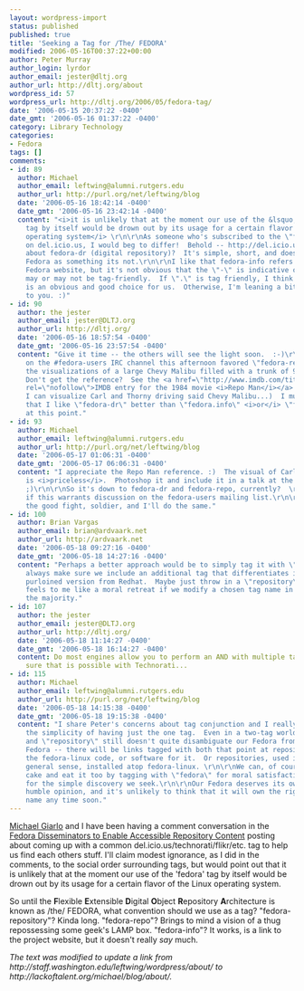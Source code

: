 ```yaml
---
layout: wordpress-import
status: published
published: true
title: 'Seeking a Tag for /The/ FEDORA'
modified: 2006-05-16T00:37:22+00:00
author: Peter Murray
author_login: lyrdor
author_email: jester@dltj.org
author_url: http://dltj.org/about
wordpress_id: 57
wordpress_url: http://dltj.org/2006/05/fedora-tag/
date: '2006-05-15 20:37:22 -0400'
date_gmt: '2006-05-16 01:37:22 -0400'
category: Library Technology
categories:
- Fedora
tags: []
comments:
- id: 89
  author: Michael
  author_email: leftwing@alumni.rutgers.edu
  author_url: http://purl.org/net/leftwing/blog
  date: '2006-05-16 18:42:14 -0400'
  date_gmt: '2006-05-16 23:42:14 -0400'
  content: "<i>it is unlikely that at the moment our use of the &lsquo;fedora&rsquo;
    tag by itself would be drown out by its usage for a certain flavor of the Linux
    operating system</i> \r\n\r\nAs someone who's subscribed to the \"fedora\" tag
    on del.icio.us, I would beg to differ!  Behold -- http://del.icio.us/tag/fedora\r\n\r\nHow
    about fedora-dr (digital repository)?  It's simple, short, and doesn't misrepresent
    Fedora as something its not.\r\n\r\nI like that fedora-info refers to the official
    Fedora website, but it's not obvious that the \"-\" is indicative of a \".\" which
    may or may not be tag-friendly.  If \".\" is tag friendly, I think \"fedora.info\"
    is an obvious and good choice for us.  Otherwise, I'm leaning a bit towards fedora-dr.\r\n\r\nBack
    to you. :)"
- id: 90
  author: the jester
  author_email: jester@DLTJ.org
  author_url: http://dltj.org/
  date: '2006-05-16 18:57:54 -0400'
  date_gmt: '2006-05-16 23:57:54 -0400'
  content: "Give it time -- the others will see the light soon.  :-)\r\n\r\nThe talk
    on the #fedora-users IRC channel this afternoon favored \"fedora-repo\" despite
    the visualizations of a large Chevy Malibu filled with a trunk of 9-track tapes.
    Don't get the reference?  See the <a href=\"http://www.imdb.com/title/tt0087995/plotsummary\"
    rel=\"nofollow\">IMDB entry for the 1984 movie <i>Repo Man</i></a>.  (Somehow
    I can visualize Carl and Thorny driving said Chevy Malibu...)  I must admit, though,
    that I like \"fedora-dr\" better than \"fedora.info\" <i>or</i> \"fedora-info\"
    at this point."
- id: 93
  author: Michael
  author_email: leftwing@alumni.rutgers.edu
  author_url: http://purl.org/net/leftwing/blog
  date: '2006-05-17 01:06:31 -0400'
  date_gmt: '2006-05-17 06:06:31 -0400'
  content: "I appreciate the Repo Man reference. :)  The visual of Carl and Thorny
    is <i>priceless</i>.  Photoshop it and include it in a talk at the Fedora conference.
    ;)\r\n\r\nSo it's down to fedora-dr and fedora-repo, currently?  \r\n\r\nI wonder
    if this warrants discussion on the fedora-users mailing list.\r\n\r\nKeep fightin'
    the good fight, soldier, and I'll do the same."
- id: 100
  author: Brian Vargas
  author_email: brian@ardvaark.net
  author_url: http://ardvaark.net
  date: '2006-05-18 09:27:16 -0400'
  date_gmt: '2006-05-18 14:27:16 -0400'
  content: "Perhaps a better approach would be to simply tag it with \"fedora\" but
    always make sure we include an additional tag that differentiates it from the
    purloined version from Redhat.  Maybe just throw in a \"repository\" tag.\r\n\r\nIt
    feels to me like a moral retreat if we modify a chosen tag name in deference to
    the majority."
- id: 107
  author: the jester
  author_email: jester@DLTJ.org
  author_url: http://dltj.org/
  date: '2006-05-18 11:14:27 -0400'
  date_gmt: '2006-05-18 16:14:27 -0400'
  content: Do most engines allow you to perform an AND with multiple tags?  I'm not
    sure that is possible with Technorati...
- id: 115
  author: Michael
  author_email: leftwing@alumni.rutgers.edu
  author_url: http://purl.org/net/leftwing/blog
  date: '2006-05-18 14:15:38 -0400'
  date_gmt: '2006-05-18 19:15:38 -0400'
  content: "I share Peter's concerns about tag conjunction and I really appreciate
    the simplicity of having just the one tag.  Even in a two-tag world, \"fedora\"
    and \"repository\" still doesn't quite disambiguate our Fedora from the other
    Fedora -- there will be links tagged with both that point at repositories containing
    the fedora-linux code, or software for it.  Or repositories, used in the most
    general sense, installed atop fedora-linux. \r\n\r\nWe can, of course, have our
    cake and eat it too by tagging with \"fedora\" for moral satisfaction -and- \"fedora-dr\"
    for the simple discovery we seek.\r\n\r\nOur Fedora deserves its own tag, in my
    humble opinion, and it's unlikely to think that it will own the rights to that
    name any time soon."
---
```

<p><a href="http://mike.giarlo.name/" title="&#964;&#949;&#967;&#957;&#959;&#963;&#959;&#966;&#953;&#945;   &raquo; About Mike">Michael Giarlo</a> and I have been having a comment conversation in the <a href="/article/fedora-disseminators-for-accessibility/">Fedora Disseminators to Enable Accessible Repository Content</a> posting about coming up with a common del.icio.us/technorati/flikr/etc. tag to help us find each others stuff.  I'll claim modest ignorance, as I did in the comments, to the social order surrounding tags, but would point out that it is unlikely that at the moment our use of the 'fedora' tag by itself would be drown out by its usage for a certain flavor of the Linux operating system.</p>
<p>So until the <strong>F</strong>lexible <strong>E</strong>xtensible <strong>D</strong>igital <strong>O</strong>bject <strong>R</strong>epository <strong>A</strong>rchitecture is known as /the/ FEDORA, what convention should we use as a tag?  "fedora-repository"?  Kinda long.  "fedora-repo"?  Brings to mind a vision of a thug repossessing some geek's LAMP box.  "fedora-info"?  It works, is a link to the project website, but it doesn't really <em>say</em> much.</p>
<p style="padding:0;margin:0;font-style:italic;">The text was modified to update a link from http://staff.washington.edu/leftwing/wordpress/about/ to http://lackoftalent.org/michael/blog/about/.</p>
